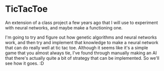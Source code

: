 # TicTacToe
An extension of a class project a few years ago that I will use to experiment with neural networks, and maybe make a functioning one.

  I'm going to try and figure out how genetic algorithms and neural networks work, and then try and implement that knowledge to make a neural network that can do really well at tic tac toe. Although it seems like it's a simple game that you almost always tie, I've found through manually making an AI that there's actually quite a bit of strategy that can be implemented. So we'll see how it goes. :D
